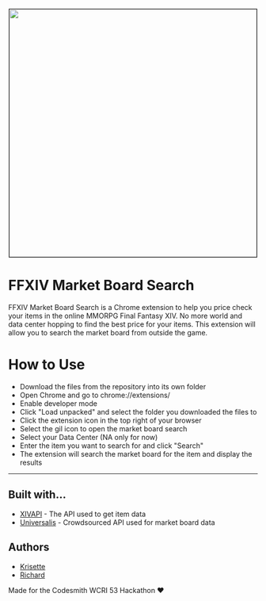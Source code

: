 <p align="center"><img src="./images/Market_Board copy.jpg" width="500" style="border: 1px solid black;" /></p>

# FFXIV Market Board Search
FFXIV Market Board Search is a Chrome extension to help you price check your items in the online MMORPG Final Fantasy XIV. No more world and data center hopping to find the best price for your items. This extension will allow you to search the market board from outside the game.

# How to Use
- Download the files from the repository into its own folder
- Open Chrome and go to chrome://extensions/
- Enable developer mode
- Click "Load unpacked" and select the folder you downloaded the files to
- Click the extension icon in the top right of your browser
- Select the gil icon to open the market board search
- Select your Data Center (NA only for now)
- Enter the item you want to search for and click "Search"
- The extension will search the market board for the item and display the results

***

## Built with...
* [XIVAPI](https://xivapi.com/) - The API used to get item data
* [Universalis](https://universalis.app/) - Crowdsourced API used for market board data

## Authors
* [Krisette](http://github.com/krisette)
* [Richard](http://github.com/Richard-Roberts)

Made for the Codesmith WCRI 53 Hackathon ❤️
